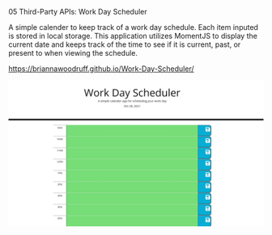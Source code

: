 05 Third-Party APIs: Work Day Scheduler

A simple calender to keep track of a work day schedule. Each item inputed is stored in local storage. This application utilizes MomentJS to display the current date and keeps track of the time to see if it is current, past, or present to when viewing the schedule.

https://briannawoodruff.github.io/Work-Day-Scheduler/

<img src="assets\images\ScreenCapture-WorkDayScheduler.jpg" title="Work Day Scheduler">
